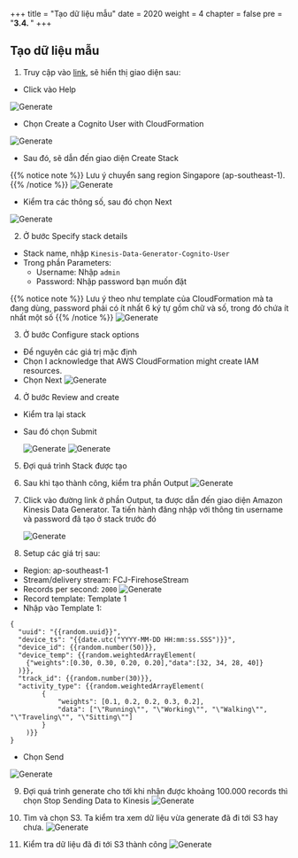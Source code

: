 +++
title = "Tạo dữ liệu mẫu"
date = 2020
weight = 4
chapter = false
pre = "<b>3.4. </b>"
+++

## Tạo dữ liệu mẫu

1.  Truy cập vào [link](https://awslabs.github.io/amazon-kinesis-data-generator/web/producer.html), sẽ hiển thị giao diện sau:

- Click vào Help

![Generate](/images/3/3.4/data_generate.png?width=90pc)

- Chọn Create a Cognito User with CloudFormation

![Generate](/images/3/3.4/create_w_cloudformation.png?width=90pc)

- Sau đó, sẽ dẫn đến giao diện Create Stack

{{% notice note %}}
Lưu ý chuyển sang region Singapore (ap-southeast-1).
{{% /notice %}}
![Generate](/images/3/3.4/change_region.png?width=90pc)

- Kiểm tra các thông số, sau đó chọn Next

![Generate](/images/3/3.4/create_stack.png?width=90pc)

2. Ở bước Specify stack details

- Stack name, nhập `Kinesis-Data-Generator-Cognito-User`
- Trong phần Parameters:
  - Username: Nhập `admin`
  - Password: Nhập password bạn muốn đặt

{{% notice note %}}
Lưu ý theo như template của CloudFormation mà ta đang dùng, password phải có ít nhất 6 ký tự gồm chữ và số, trong đó chứa ít nhất một số
{{% /notice %}}
![Generate](/images/3/3.4/username_pwd.png?width=90pc)

3. Ở bước Configure stack options

- Để nguyên các giá trị mặc định
- Chọn I acknowledge that AWS CloudFormation might create IAM resources.
- Chọn Next
  ![Generate](/images/3/3.4/submit_stack.png?width=90pc)

4. Ở bước Review and create

- Kiểm tra lại stack
- Sau đó chọn Submit

  ![Generate](/images/3/3.4/review_stack.png?width=90pc)
  ![Generate](/images/3/3.4/review_submit_stack.png?width=90pc)

5. Đợi quá trình Stack được tạo

6. Sau khi tạo thành công, kiểm tra phần Output
   ![Generate](/images/3/3.4/output_stack.png?width=90pc)

7. Click vào đường link ở phần Output, ta được dẫn đến giao diện Amazon Kinesis Data Generator. Ta tiến hành đăng nhập với thông tin username và password đã tạo ở stack trước đó

   ![Generate](/images/3/3.4/signin_generate.png?width=90pc)

8. Setup các giá trị sau:

- Region: ap-southeast-1
- Stream/delivery stream: FCJ-FirehoseStream
- Records per second: `2000`
  ![Generate](/images/3/3.4/generate_para.png?width=90pc)
- Record template: Template 1
- Nhập vào Template 1:

```
{
  "uuid": "{{random.uuid}}",
  "device_ts": "{{date.utc("YYYY-MM-DD HH:mm:ss.SSS")}}",
  "device_id": {{random.number(50)}},
  "device_temp": {{random.weightedArrayElement(
    {"weights":[0.30, 0.30, 0.20, 0.20],"data":[32, 34, 28, 40]}
  )}},
  "track_id": {{random.number(30)}},
  "activity_type": {{random.weightedArrayElement(
        {
            "weights": [0.1, 0.2, 0.2, 0.3, 0.2],
            "data": ["\"Running\"", "\"Working\"", "\"Walking\"", "\"Traveling\"", "\"Sitting\""]
        }
    )}}
}

```

- Chọn Send

![Generate](/images/3/3.4/generate_para_2.png?width=90pc)

9. Đợi quá trình generate cho tới khi nhận được khoảng 100.000 records thì chọn Stop Sending Data to Kinesis
   ![Generate](/images/3/3.4/stop_generate.png?width=90pc)

10. Tìm và chọn S3. Ta kiểm tra xem dữ liệu vừa generate đã đi tới S3 hay chưa.
    ![Generate](/images/3/s3.png?width=90pc)

11. Kiểm tra dữ liệu đã đi tới S3 thành công
    ![Generate](/images/3/3.4/check_data_inS3.png?width=90pc)
